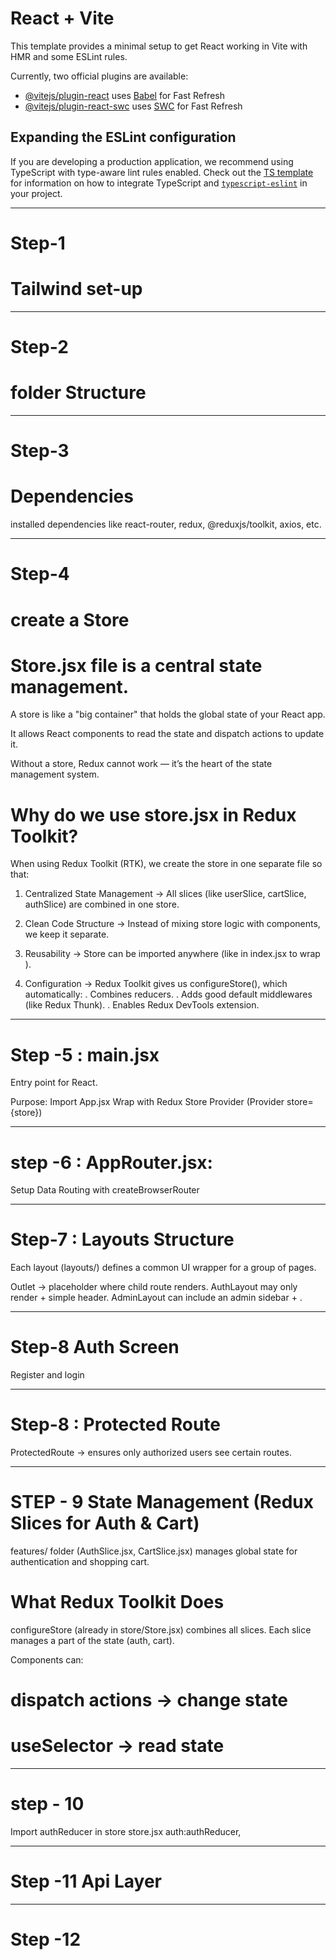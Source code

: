 # React + Vite

This template provides a minimal setup to get React working in Vite with HMR and some ESLint rules.

Currently, two official plugins are available:

- [@vitejs/plugin-react](https://github.com/vitejs/vite-plugin-react/blob/main/packages/plugin-react) uses [Babel](https://babeljs.io/) for Fast Refresh
- [@vitejs/plugin-react-swc](https://github.com/vitejs/vite-plugin-react/blob/main/packages/plugin-react-swc) uses [SWC](https://swc.rs/) for Fast Refresh

## Expanding the ESLint configuration

If you are developing a production application, we recommend using TypeScript with type-aware lint rules enabled. Check out the [TS template](https://github.com/vitejs/vite/tree/main/packages/create-vite/template-react-ts) for information on how to integrate TypeScript and [`typescript-eslint`](https://typescript-eslint.io) in your project.


--------------------------------------------------------------------------------------------------------
# Step-1
# Tailwind set-up


--------------------------------------------------------------------------------------------------------

# Step-2
# folder Structure


--------------------------------------------------------------------------------------------------------

# Step-3
# Dependencies
installed dependencies like react-router, redux, @reduxjs/toolkit, axios, etc.

--------------------------------------------------------------------------------------------------------

# Step-4

# create a Store
# Store.jsx file is a central state management.
A store is like a "big container" that holds the global state of your React app.

It allows React components to read the state and dispatch actions to update it.

Without a store, Redux cannot work — it’s the heart of the state management system.

# Why do we use store.jsx in Redux Toolkit?
When using Redux Toolkit (RTK), we create the store in one separate file so that:

1. Centralized State Management → All slices (like userSlice, cartSlice, authSlice) are combined in one store.

2. Clean Code Structure → Instead of mixing store logic with components, we keep it separate.

3. Reusability → Store can be imported anywhere (like in index.jsx to wrap <Provider>).

4. Configuration → Redux Toolkit gives us configureStore(), which automatically:
    . Combines reducers.
    . Adds good default middlewares (like Redux Thunk).
    . Enables Redux DevTools extension.

--------------------------------------------------------------------------------------------------------

# Step -5 : main.jsx

Entry point for React.

Purpose:
Import App.jsx
Wrap with Redux Store Provider (Provider store={store})

--------------------------------------------------------------------------------------------------------

# step -6 : AppRouter.jsx:
Setup Data Routing with createBrowserRouter

--------------------------------------------------------------------------------------------------------

# Step-7 : Layouts Structure
Each layout (layouts/) defines a common UI wrapper for a group of pages.

Outlet → placeholder where child route renders.
AuthLayout may only render <Outlet /> + simple header.
AdminLayout can include an admin sidebar + <Outlet />.

--------------------------------------------------------------------------------------------------------
# Step-8 Auth Screen

Register and login 

--------------------------------------------------------------------------------------------------------
# Step-8 : Protected Route 
ProtectedRoute → ensures only authorized users see certain routes.

--------------------------------------------------------------------------------------------------------

# STEP - 9 State Management (Redux Slices for Auth & Cart)

features/ folder (AuthSlice.jsx, CartSlice.jsx) manages global state for authentication and shopping cart.

# What Redux Toolkit Does

configureStore (already in store/Store.jsx) combines all slices.
Each slice manages a part of the state (auth, cart).

Components can:
# dispatch actions → change state
# useSelector → read state

--------------------------------------------------------------------------------------------------------

# step - 10 
Import authReducer in store store.jsx
auth:authReducer,

--------------------------------------------------------------------------------------------------------

# Step -11  Api Layer

--------------------------------------------------------------------------------------------------------

# Step -12